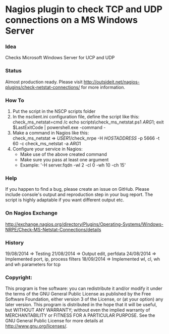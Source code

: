 # Nagios plugin to check TCP and UDP connections on a MS Windows Server

### Idea

Checks Microsoft Windows Server for UCP and UDP

### Status

Almost production ready. Please visit http://outsideit.net/nagios-plugins/check-netstat-connections/ for more information.

### How To

1) Put the script in the NSCP scripts folder  
2) In the nsclient.ini configuration file, define the script like this:  
	check_ms_netstat=cmd /c echo scripts\check_ms_netstat.ps1 $ARG1$; exit $LastExitCode | powershell.exe -command -  
3) Make a command in Nagios like this:  
	check_ms_netstat => $USER1$/check_nrpe -H $HOSTADDRESS$ -p 5666 -t 60 -c check_ms_netstat -a $ARG1$  
4) Configure your service in Nagios:  
	- Make use of the above created command  
	- Make sure you pass at least one argument
	- Example: '-H server.fqdn -wl 2 -cl 0 -wh 10 -ch 15'

### Help

If you happen to find a bug, please create an issue on GitHub. Please include console's output and reproduction 
step in your bug report. The script is highly adaptable if you want different output etc. 

### On Nagios Exchange

http://exchange.nagios.org/directory/Plugins/Operating-Systems/Windows-NRPE/Check-MS-Netstat-Connections/details

### History

 19/08/2014 => Testing 
 21/08/2014 => Output edit, perfdata 
 24/08/2014 => Implemented port, ip, process filters 
 18/09/2014 => Implemented wl, cl, wh and wh parameters for tcp 


### Copyright:
This program is free software: you can redistribute it and/or modify it under the terms of the GNU General Public 
License as published by the Free Software Foundation, either version 3 of the License, or (at your option) any later 
version. This program is distributed in the hope that it will be useful, but WITHOUT ANY WARRANTY; without even the 
implied warranty of MERCHANTABILITY or FITNESS FOR A PARTICULAR PURPOSE. See the GNU General Public License for more 
details at <http://www.gnu.org/licenses/>.